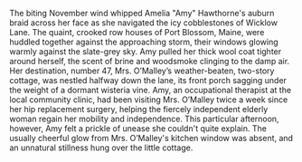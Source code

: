 The biting November wind whipped Amelia "Amy" Hawthorne's auburn braid across her face as she navigated the icy cobblestones of Wicklow Lane.  The quaint, crooked row houses of Port Blossom, Maine, were huddled together against the approaching storm, their windows glowing warmly against the slate-grey sky.  Amy pulled her thick wool coat tighter around herself, the scent of brine and woodsmoke clinging to the damp air.  Her destination, number 47, Mrs. O’Malley’s weather-beaten, two-story cottage, was nestled halfway down the lane, its front porch sagging under the weight of a dormant wisteria vine.  Amy, an occupational therapist at the local community clinic, had been visiting Mrs. O’Malley twice a week since her hip replacement surgery, helping the fiercely independent elderly woman regain her mobility and independence.  This particular afternoon, however, Amy felt a prickle of unease she couldn't quite explain.  The usually cheerful glow from Mrs. O’Malley's kitchen window was absent, and an unnatural stillness hung over the little cottage.
